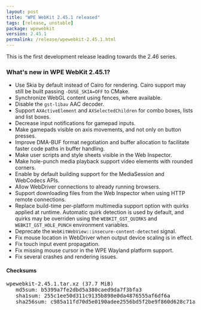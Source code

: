 ```yaml
---
layout: post
title: "WPE WebKit 2.45.1 released"
tags: [release, unstable]
package: wpewebkit
version: 2.45.1
permalink: /release/wpewebkit-2.45.1.html
---
```


This is the first development release leading towards the 2.46 series.

### What's new in WPE WebKit 2.45.1?

- Use Skia by default instead of Cairo for rendering. Cairo support may still be built passing `-DUSE_SKIA=OFF` to CMake.
- Synchronize WebGL content using fences, where available.
- Disable the `gst-libav` AAC decoder.
- Support `AXActiveElement` and `AXSelectedChildren` for combo boxes, lists and list boxes.
- Decrease input notifications for gamepad inputs.
- Make gamepads visible on axis movements, and not only on button presses.
- Improve DMA-BUF format negotiation and buffer allocation to facilitate faster code paths in buffer handling.
- Make user scripts and style sheets visible in the Web Inspector.
- Make hole-punch media playback support video elements with rounded corners.
- Enable by default building support for the MediaSession and WebCodecs APIs.
- Allow WebDriver connections to already running browsers.
- Support downloading files from the Web Inspector when using HTTP remote connections.
- Replace build-time per-platform multimedia support option with quirks
  applied at runtime. Automatic quirk detection is used by default, and
  quirks may be overriden using the `WEBKIT_GST_QUIRKS` and
  `WEBKIT_GST_HOLE_PUNCH` environment variables.
- Deprecate the `WebKitWebView::insecure-content-detected` signal.
- Fix mouse location in WebDriver when output device scaling is in effect.
- Fix touch input event propagation.
- Fix missing mouse cursor in the WPE Wayland platform support.
- Fix several crashes and rendering issues.

#### Checksums

<pre>
wpewebkit-2.45.1.tar.xz (37.7 MiB)
   md5sum: b5399a7fe2dbd5a380caed9da7f3bfa3
   sha1sum: 255c1ee50d311c9135b898e0da4876555af6df6a
   sha256sum: c985a11fd70d5e0190adee2556bd5f2be9f860d628c71ae7cb35b6875b73a507
</pre>
